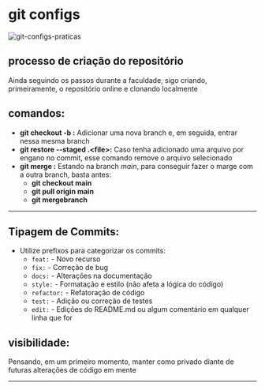 # git configs

![git-configs-praticas](https://images8.alphacoders.com/430/thumb-1920-430944.jpg)

## processo de criação do repositório
Ainda seguindo os passos durante a faculdade, sigo criando, primeiramente, o repositório online e clonando localmente

## comandos:
- **git checkout -b <branch>:** Adicionar uma nova branch e, em  seguida, entrar nessa mesma branch
- **git restore --staged .\<file>:** Caso tenha adicionado uma arquivo por engano no commit, esse comando remove o arquivo selecionado
- **git merge <branch>:** Estando na branch *main*, para conseguir fazer o marge com a outra branch, basta antes:
	- **git checkout main**
	- **git pull origin main**
	- **git mergebranch**
---
## **Tipagem de Commits**:
   - Utilize prefixos para categorizar os commits:
     - `feat:` - Novo recurso
     - `fix:` - Correção de bug
     - `docs:` - Alterações na documentação
     - `style:` - Formatação e estilo (não afeta a lógica do código)
     - `refactor:` - Refatoração de código
     - `test:` - Adição ou correção de testes
     - `edit:` - Edições do README.md ou algum comentário em qualquer linha que for


## visibilidade:
Pensando, em um primeiro momento, manter como privado diante de futuras alterações de código em mente

---


